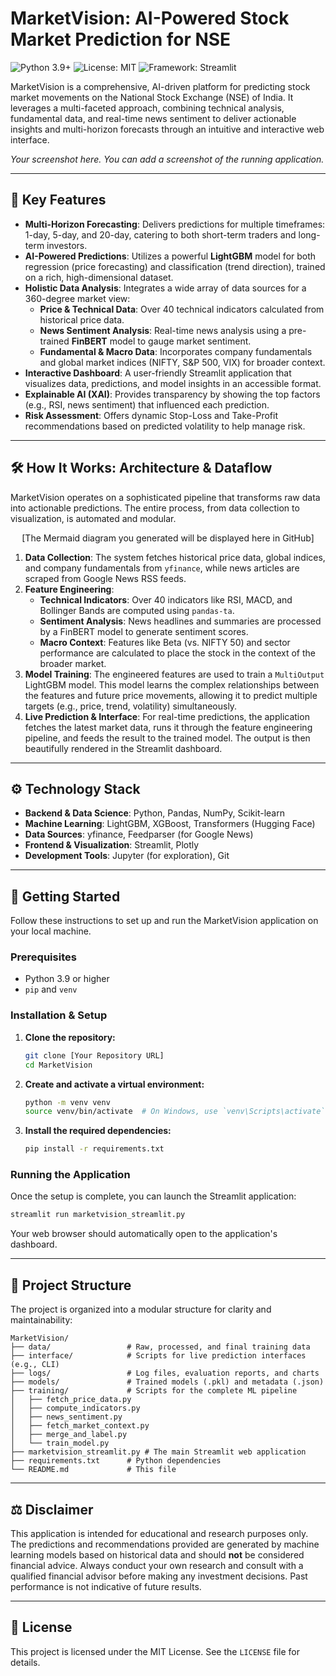 # MarketVision: AI-Powered Stock Market Prediction for NSE

![Python 3.9+](https://img.shields.io/badge/python-3.9+-blue.svg)
![License: MIT](https://img.shields.io/badge/License-MIT-yellow.svg)
![Framework: Streamlit](https://img.shields.io/badge/Framework-Streamlit-red)

MarketVision is a comprehensive, AI-driven platform for predicting stock market movements on the National Stock Exchange (NSE) of India. It leverages a multi-faceted approach, combining technical analysis, fundamental data, and real-time news sentiment to deliver actionable insights and multi-horizon forecasts through an intuitive and interactive web interface.

*Your screenshot here. You can add a screenshot of the running application.*
<!-- ![MarketVision Dashboard](link_to_your_screenshot.png) -->

---

## 🌟 Key Features

- **Multi-Horizon Forecasting**: Delivers predictions for multiple timeframes: 1-day, 5-day, and 20-day, catering to both short-term traders and long-term investors.
- **AI-Powered Predictions**: Utilizes a powerful **LightGBM** model for both regression (price forecasting) and classification (trend direction), trained on a rich, high-dimensional dataset.
- **Holistic Data Analysis**: Integrates a wide array of data sources for a 360-degree market view:
  - **Price & Technical Data**: Over 40 technical indicators calculated from historical price data.
  - **News Sentiment Analysis**: Real-time news analysis using a pre-trained **FinBERT** model to gauge market sentiment.
  - **Fundamental & Macro Data**: Incorporates company fundamentals and global market indices (NIFTY, S&P 500, VIX) for broader context.
- **Interactive Dashboard**: A user-friendly Streamlit application that visualizes data, predictions, and model insights in an accessible format.
- **Explainable AI (XAI)**: Provides transparency by showing the top factors (e.g., RSI, news sentiment) that influenced each prediction.
- **Risk Assessment**: Offers dynamic Stop-Loss and Take-Profit recommendations based on predicted volatility to help manage risk.

---

## 🛠️ How It Works: Architecture & Dataflow

MarketVision operates on a sophisticated pipeline that transforms raw data into actionable predictions. The entire process, from data collection to visualization, is automated and modular.

<p align="center">
  [The Mermaid diagram you generated will be displayed here in GitHub]
</p>

1.  **Data Collection**: The system fetches historical price data, global indices, and company fundamentals from `yfinance`, while news articles are scraped from Google News RSS feeds.
2.  **Feature Engineering**:
    -   **Technical Indicators**: Over 40 indicators like RSI, MACD, and Bollinger Bands are computed using `pandas-ta`.
    -   **Sentiment Analysis**: News headlines and summaries are processed by a FinBERT model to generate sentiment scores.
    -   **Macro Context**: Features like Beta (vs. NIFTY 50) and sector performance are calculated to place the stock in the context of the broader market.
3.  **Model Training**: The engineered features are used to train a `MultiOutput` LightGBM model. This model learns the complex relationships between the features and future price movements, allowing it to predict multiple targets (e.g., price, trend, volatility) simultaneously.
4.  **Live Prediction & Interface**: For real-time predictions, the application fetches the latest market data, runs it through the feature engineering pipeline, and feeds the result to the trained model. The output is then beautifully rendered in the Streamlit dashboard.

---

## ⚙️ Technology Stack

-   **Backend & Data Science**: Python, Pandas, NumPy, Scikit-learn
-   **Machine Learning**: LightGBM, XGBoost, Transformers (Hugging Face)
-   **Data Sources**: yfinance, Feedparser (for Google News)
-   **Frontend & Visualization**: Streamlit, Plotly
-   **Development Tools**: Jupyter (for exploration), Git

---

## 🚀 Getting Started

Follow these instructions to set up and run the MarketVision application on your local machine.

### Prerequisites

-   Python 3.9 or higher
-   `pip` and `venv`

### Installation & Setup

1.  **Clone the repository:**
    ```bash
    git clone [Your Repository URL]
    cd MarketVision
    ```

2.  **Create and activate a virtual environment:**
    ```bash
    python -m venv venv
    source venv/bin/activate  # On Windows, use `venv\Scripts\activate`
    ```

3.  **Install the required dependencies:**
    ```bash
    pip install -r requirements.txt
    ```

### Running the Application

Once the setup is complete, you can launch the Streamlit application:

```bash
streamlit run marketvision_streamlit.py
```

Your web browser should automatically open to the application's dashboard.

---

## 📂 Project Structure

The project is organized into a modular structure for clarity and maintainability:

```
MarketVision/
├── data/                 # Raw, processed, and final training data
├── interface/            # Scripts for live prediction interfaces (e.g., CLI)
├── logs/                 # Log files, evaluation reports, and charts
├── models/               # Trained models (.pkl) and metadata (.json)
├── training/             # Scripts for the complete ML pipeline
│   ├── fetch_price_data.py
│   ├── compute_indicators.py
│   ├── news_sentiment.py
│   ├── fetch_market_context.py
│   ├── merge_and_label.py
│   └── train_model.py
├── marketvision_streamlit.py # The main Streamlit web application
├── requirements.txt      # Python dependencies
└── README.md             # This file
```

---

## ⚖️ Disclaimer

This application is intended for educational and research purposes only. The predictions and recommendations provided are generated by machine learning models based on historical data and should **not** be considered financial advice. Always conduct your own research and consult with a qualified financial advisor before making any investment decisions. Past performance is not indicative of future results.

---

## 📄 License

This project is licensed under the MIT License. See the `LICENSE` file for details. 